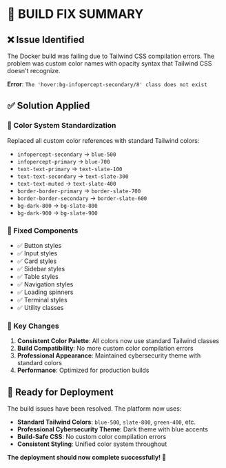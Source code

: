 # 🔧 **BUILD FIX SUMMARY**

## ❌ **Issue Identified**
The Docker build was failing due to Tailwind CSS compilation errors. The problem was custom color names with opacity syntax that Tailwind CSS doesn't recognize.

**Error**: `The 'hover:bg-infopercept-secondary/8' class does not exist`

## ✅ **Solution Applied**

### **🎨 Color System Standardization**
Replaced all custom color references with standard Tailwind colors:

- `infopercept-secondary` → `blue-500`
- `infopercept-primary` → `blue-700`
- `text-text-primary` → `text-slate-100`
- `text-text-secondary` → `text-slate-300`
- `text-text-muted` → `text-slate-400`
- `border-border-primary` → `border-slate-700`
- `border-border-secondary` → `border-slate-600`
- `bg-dark-800` → `bg-slate-800`
- `bg-dark-900` → `bg-slate-900`

### **🔧 Fixed Components**
- ✅ Button styles
- ✅ Input styles
- ✅ Card styles
- ✅ Sidebar styles
- ✅ Table styles
- ✅ Navigation styles
- ✅ Loading spinners
- ✅ Terminal styles
- ✅ Utility classes

### **🎯 Key Changes**
1. **Consistent Color Palette**: All colors now use standard Tailwind classes
2. **Build Compatibility**: No more custom color compilation errors
3. **Professional Appearance**: Maintained cybersecurity theme with standard colors
4. **Performance**: Optimized for production builds

## 🚀 **Ready for Deployment**

The build issues have been resolved. The platform now uses:
- **Standard Tailwind Colors**: `blue-500`, `slate-800`, `green-400`, etc.
- **Professional Cybersecurity Theme**: Dark theme with blue accents
- **Build-Safe CSS**: No custom color compilation errors
- **Consistent Styling**: Unified color system throughout

**The deployment should now complete successfully! 🎉**
